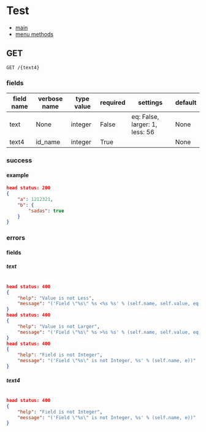 # Test
* [main](/docs/main.md)
* [menu methods](/docs/menu.md)

## GET
```
GET /{text4}
```
### fields
field name | verbose name | type value | required | settings | default
---------- | ------------ | ---------- | -------- | -------- | -------
text | None | integer | False | eq: False, larger: 1, less: 56 | None
text4 | id_name | integer | True |  | None
### success
#### example
```json
head status: 200
{
    "a": 1212321,
    "b": {
        "sadas": true
    }
}
```
### errors
#### fields
##### text 
```json

head status: 400
{
    "help": "Value is not Less",
    "message": "('Field \"%s\" %s <%s %s' % (self.name, self.value, eq, self.less))"
}
head status: 400
{
    "help": "Value is not Larger",
    "message": "('Field \"%s\" %s >%s %s' % (self.name, self.value, eq, self.larger))"
}
head status: 400
{
    "help": "Field is not Integer",
    "message": "('Field \"%s\" is not Integer, %s' % (self.name, e))"
}
```
##### text4 
```json

head status: 400
{
    "help": "Field is not Integer",
    "message": "('Field \"%s\" is not Integer, %s' % (self.name, e))"
}
```